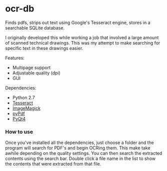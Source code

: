 # ocr-db
Finds pdfs, strips out text using Google's Tesseract engine, stores in a searchable SQLite database.

I originally developed this while working a job that involved a large amount of scanned technical drawings. This was my attempt to make searching for specific text in these drawings easier. 

Features:
- Multipage support
- Adjustable quality (dpi)
- GUI


Dependencies:
- Python 2.7
- [Tesseract](https://github.com/tesseract-ocr/tesseract/wiki)
- [ImageMagick](http://www.imagemagick.org/script/binary-releases.php)
- [pyPdf](https://pypi.python.org/pypi/pyPdf/1.13)
- [PyQt4](https://www.riverbankcomputing.com/software/pyqt/download)

### How to use
Once you've installed all the dependencies, just choose a folder and the program will search for PDF's and begin OCRing them. This make take awhile depending on the quality settings. You can then search the extracted contents using the search bar. Double click a file name in the list to show the contents that were extracted from that file.

